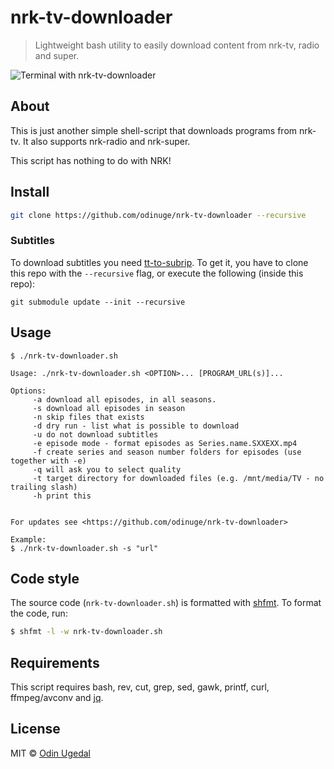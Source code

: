 # nrk-tv-downloader
> Lightweight bash utility to easily download content from nrk-tv,
> radio and super.

![Terminal with nrk-tv-downloader](screenshot.png)

## About

This is just another simple shell-script that downloads programs from nrk-tv. It also supports nrk-radio and nrk-super.

This script has nothing to do with NRK!


## Install
```bash
git clone https://github.com/odinuge/nrk-tv-downloader --recursive
```

### Subtitles
To download subtitles you need [tt-to-subrip](https://github.com/odinuge/tt-to-subrip/). To get it, you have to clone this repo with the `--recursive` flag, or execute the following (inside this repo):

```
git submodule update --init --recursive

```

## Usage

```
$ ./nrk-tv-downloader.sh

Usage: ./nrk-tv-downloader.sh <OPTION>... [PROGRAM_URL(s)]...

Options:
     -a download all episodes, in all seasons.
     -s download all episodes in season
     -n skip files that exists
     -d dry run - list what is possible to download
     -u do not download subtitles
     -e episode mode - format episodes as Series.name.SXXEXX.mp4
     -f create series and season number folders for episodes (use together with -e)
     -q will ask you to select quality
     -t target directory for downloaded files (e.g. /mnt/media/TV - no trailing slash)
     -h print this


For updates see <https://github.com/odinuge/nrk-tv-downloader>

Example:
$ ./nrk-tv-downloader.sh -s "url"
```

## Code style
The source code (`nrk-tv-downloader.sh`) is formatted with [shfmt](https://github.com/mvdan/sh). To format the code, run:

```bash
$ shfmt -l -w nrk-tv-downloader.sh
```

## Requirements
This script requires bash, rev, cut, grep, sed, gawk, printf, curl, ffmpeg/avconv and [jq](https://stedolan.github.io/jq/).

## License
MIT © [Odin Ugedal](https://ugedal.com)
